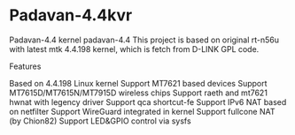# Padavan-4.4kvr
Padavan-4.4 kernel
padavan-4.4
This project is based on original rt-n56u with latest mtk 4.4.198 kernel, which is fetch from D-LINK GPL code.

Features

Based on 4.4.198 Linux kernel
Support MT7621 based devices
Support MT7615D/MT7615N/MT7915D wireless chips
Support raeth and mt7621 hwnat with legency driver
Support qca shortcut-fe
Support IPv6 NAT based on netfilter
Support WireGuard integrated in kernel
Support fullcone NAT (by Chion82)
Support LED&GPIO control via sysfs
